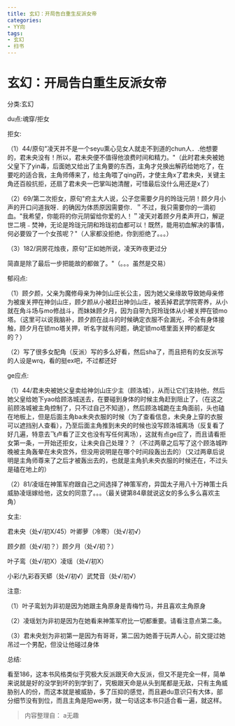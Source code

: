 ```yaml
---
title: 玄幻：开局告白重生反派女帝
categories:
- YY向
tags:
- 玄幻
- 扫书
---
```

# 玄幻：开局告白重生反派女帝
分类:玄幻

du点:魂穿/拒女

拒女:

（1）44/原句"凌天并不是一个seyu熏心见女人就走不到道的chun人．.他想要的，君未央没有！所以，君未央便不值得他浪费时间和精力。"（此时君未央被她父皇下了yin毒，后面她又给出了主角要的东西，主角才兑换出解药给她吃了，在要吃的适合我，主角师傅来了，给主角喂了qing药，才使主角x了君未央，关键主角还百般抗拒，还扇了君未央一巴掌叫她清醒，可惜最后没什么用还是x了）

（2）69/第二次拒女，原句"府主大人说，公子您需要夕月的玲珑元阴！顾夕月小声的开口问道我呀．的确因为体质原因需要你．＂不过，我只需要你的一滴初血。"我希望，你能将的你元阴留给你爱的人！＂凌天对着顾夕月柔声开口，解逆世二境﹣焚神，无论是玲珑元阴和玲珑初血都可以！既然，能用初血解决的事情，何必要毁了一个女孩呢？"（人家都没拒绝，你到拒绝了。。。）

（3）182/洞房花烛夜，原句"正如她所说，凌天昨夜更过分

简直是除了最后一步把能故的都做了。"（。。。虽然是交易）

郁闷点:

（1）顾夕颜，父亲为魔修母亲为神剑山庄长公主，因为她父亲缘故导致她母亲修为被废关押在神剑山庄，顾夕颜从小被赶出神剑山庄，被丢掉君武学院寄养，从小就在角斗场与mo修战斗，而妹妹顾夕月，因为自带九窍玲珑体从小被关押在锁mo塔。（这里可以说我脑补，顾夕颜在战斗的时候确定衣服不会漏光，不会有身体接触，顾夕月在锁mo塔关押，听名字就有问题，确定锁mo塔里面关押的都是女的？）

（2）写了很多女配角（反派）写的多么好看，然后sha了，而且把有的女反派写的人设是wrq，看的挺ex吧，不过都还好

ge应点:

（1）44/君未央被她父皇卖给神剑山庄少主（顾洛城），从而让它们支持他，然后她父皇给她下yao给顾洛城送去，在要碰到身体的时候主角赶到阻止了，（在这之前顾洛城被主角控制了，只不过自己不知道），然后顾洛城跪在主角面前，头也磕在地板上，但是后面主角ba未央衣服的时候（为了查看信息，未央身上穿的衣服可以遮挡别人查看），乃至后面主角推到未央的时候也没写顾洛城离场（反复看了好几遍，特意去飞卢看了正文也没有写任何离场），这就有点ge应了，而且请看拒女第一条，一开始还拒女，让未央自己处理？？（不过两章之后写了这个顾洛城昨晚被主角轰晕在未央宫外，但没用说明是在哪个时间段轰出去的）（又过两章后说明是主角师尊来了之后才被轰出去的，也就是主角扒未央衣服的时候还在，不过头是磕在地上的）

（2）81/凌瑶在神策军府跟自己之间选择了神策军府，异国太子用八十万神策士兵威胁凌瑶嫁给他，这女的同意了。。。（最关键第84章就说这女的多么多么喜欢主角）

女主:

君未央（处√/初X/45）叶卿萝（冷寒）（处√/初√）

顾夕颜（处√/初？）顾夕月（处√/初？）

叶子鸾（处√/初X）凌瑶（处√/初X）

小彩/九彩吞天蟒（处√/初√）武梵音（处√/初√）

注意:

（1）叶子鸾划为非初是因为她跟主角原身是青梅竹马，并且喜欢主角原身

（2）凌瑶划为非初是因为在她看来神策军府比一切都重要。请看注意点第二条。

（3）君未央划为非初第一是因为有哥哥，第二因为她善于玩弄人心，前文提过她吊过一个男配，但没让他碰过身体

总结:

看至186，这本书风格类似于究极大反派跟天命大反派，但又不是完全一样，简单来说就是好的没学到坏的到学到了，究极跟天命是从头到尾都是无敌，只有主角威胁别人的份，而这本就是被威胁，多了压抑的感觉，而且避du意识只有大体，部分细节没有到位，而且主角是阳wei男，就一句话这本书只适合看一遍，就这样。


> 内容整理自： a无趣